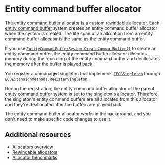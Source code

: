 # Entity command buffer allocator

The entity command buffer allocator is a custom rewindable allocator. Each [entity command buffer](systems-entity-command-buffers.md) system creates an entity command buffer allocator when the system is created. The life span of an allocation from an entity command buffer allocator is the same as the entity command buffer.  

If you use [`EntityCommandBufferSystem.CreateCommandBuffer()`](xref:Unity.Entities.EntityCommandBufferSystem.CreateCommandBuffer*) to create an entity command buffer, the entity command buffer allocator allocates memory during the recording of the entity command buffer and deallocates the memory after the buffer is played back.

You register a unmanaged singleton that implements [`IECBSingleton`](xref:Unity.Entities.IECBSingleton) through [`ECBExtensionMethods.RegisterSingleton`](xref:Unity.Entities.ECBExtensionMethods.RegisterSingleton*). 

During the registration, the entity command buffer allocator of the parent entity command buffer system is set to the singleton's allocator. Therefore, the singleton's entity command buffers are all allocated from this allocator and they're deallocated after the buffers are played back.

The entity command buffer allocator works in the background, and you don't need to make specific code changes to use it.

## Additional resources

* [Allocators overview](allocators-overview.md)
* [Rewindable allocators](https://docs.unity3d.com/Packages/com.unity.collections@latest/index.html?subfolder=/manual/allocator-rewindable.html)
* [Allocator benchmarks](https://docs.unity3d.com/Packages/com.unity.collections@latest/index.html?subfolder=/manual/allocator-benchmarks.html)